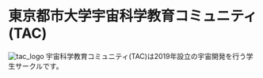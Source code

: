 # 東京都市大学宇宙科学教育コミュニティ(TAC)
![tac_logo](https://grp.tcu.ac.jp/tac/wp-content/uploads/2023/10/TAC_Web_English.png)
宇宙科学教育コミュニティ(TAC)は2019年設立の宇宙開発を行う学生サークルです。